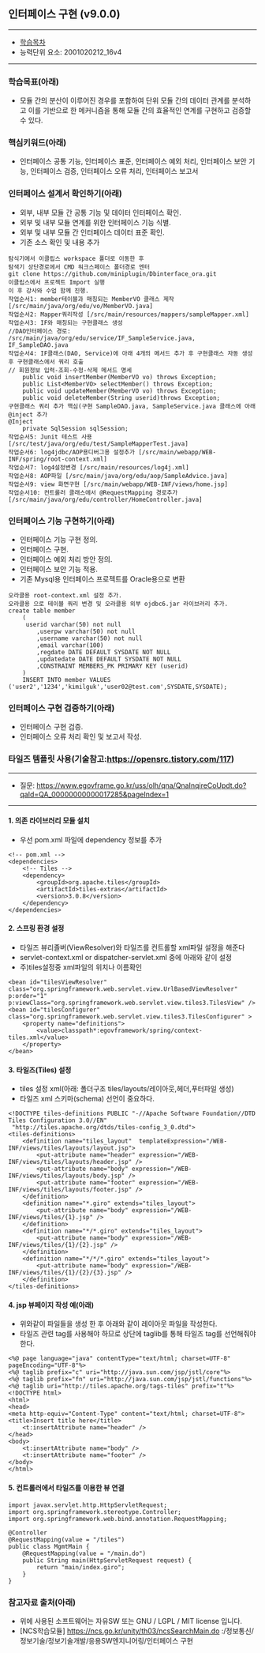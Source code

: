 ## 인터페이스 구현 (v9.0.0)
 
---

- [학습목차](https://github.com/miniplugin/human)
- 능력단위 요소: 2001020212_16v4

---

### 학습목표(아래)

- 모듈 간의 분산이 이루어진 경우를 포함하여 단위 모듈 간의 데이터 관계를 분석하고 이를 기반으로 한 메커니즘을 통해 모듈 간의 효율적인 연계를 구현하고 검증할 수 있다.

### 핵심키워드(아래)

- 인터페이스 공통 기능, 인터페이스 표준, 인터페이스 예외 처리, 인터페이스 보안 기능, 인터페이스 검증, 인터페이스 오류 처리, 인터페이스 보고서 

### 인터페이스 설계서 확인하기(아래)

- 외부, 내부 모듈 간 공통 기능 및 데이터 인터페이스 확인.
- 외부 및 내부 모듈 연계를 위한 인터페이스 기능 식별.
- 외부 및 내부 모듈 간 인터페이스 데이터 표준 확인.
- 기존 소스 확인 및 내용 추가

```
탐식기에서 이클립스 workspace 폴더로 이동한 후
탐색기 상단경로에서 CMD 워크스페이스 폴더경로 엔터
git clone https://github.com/miniplugin/Dbinterface_ora.git
이클립스에서 프로젝트 Import 실행
이 후 강사와 수업 함께 진행.
작업순서1: member테이블과 매칭되는 MemberVO 클래스 제작 [/src/main/java/org/edu/vo/MemberVO.java]
작업순서2: Mapper쿼리작성 [/src/main/resources/mappers/sampleMapper.xml]
작업순서3: IF와 매칭되는 구현클래스 생성
//DAO인터페이스 경로: /src/main/java/org/edu/service/IF_SampleService.java, IF_SampleDAO.java
작업순서4: IF클래스(DAO, Service)에 아래 4개의 메서드 추가 후 구현클래스 자동 생성 후 구현클래스에서 쿼리 호출
// 회원정보 입력-조회-수정-삭제 메서드 명세
	public void insertMember(MemberVO vo) throws Exception;
	public List<MemberVO> selectMember() throws Exception;
	public void updateMember(MemberVO vo) throws Exception;
	public void deleteMember(String userid)throws Exception;
구현클래스 쿼리 추가 핵심(구현 SampleDAO.java, SampleService.java 클래스에 아래 @inject 추가
@Inject
	private SqlSession sqlSession;
작업순서5: Junit 테스트 사용 [/src/test/java/org/edu/test/SampleMapperTest.java]
작업순서6: log4jdbc/AOP용디버그용 설정추가 [/src/main/webapp/WEB-INF/spring/root-context.xml]
작업순서7: log4설정변경 [/src/main/resources/log4j.xml]
작업순서8: AOP파일 [/src/main/java/org/edu/aop/SampleAdvice.java]
작업순서9: view 화면구현 [/src/main/webapp/WEB-INF/views/home.jsp]
작업순서10: 컨트롤러 클래스에서 @RequestMapping 경로추가 [/src/main/java/org/edu/controller/HomeController.java]
```

### 인터페이스 기능 구현하기(아래)

- 인터페이스 기능 구현 정의.
- 인터페이스 구현.
- 인터페이스 예외 처리 방안 정의.
- 인터페이스 보안 기능 적용.
- 기존 Mysql용 인터페이스 프로젝트를 Oracle용으로 변환

```
오라클용 root-context.xml 설정 추가.
오라클용 으로 테이블 쿼리 변경 및 오라클용 외부 ojdbc6.jar 라이브러리 추가.
create table member
	(
	 userid varchar(50) not null
	    ,userpw varchar(50) not null
	    ,username varchar(50) not null
	    ,email varchar(100)
	    ,regdate DATE DEFAULT SYSDATE NOT NULL
	    ,updatedate DATE DEFAULT SYSDATE NOT NULL
	    ,CONSTRAINT MEMBERS_PK PRIMARY KEY (userid)
	)
    INSERT INTO member VALUES ('user2','1234','kimilguk','user02@test.com',SYSDATE,SYSDATE);
```

### 인터페이스 구현 검증하기(아래)

- 인터페이스 구현 검증.
- 인터페이스 오류 처리 확인 및 보고서 작성.

### 타일즈 템플릿 사용(기술참고:https://opensrc.tistory.com/117)
---
- 질문: https://www.egovframe.go.kr/uss/olh/qna/QnaInqireCoUpdt.do?qaId=QA_00000000000017285&pageIndex=1
---
#### 1. 의존 라이브러리 모듈 설치
- 우선 pom.xml 파일에 dependency 정보를 추가

```
<!-- pom.xml -->
<dependencies>
    <!-- Tiles -->
    <dependency>
        <groupId>org.apache.tiles</groupId>
        <artifactId>tiles-extras</artifactId>
        <version>3.0.8</version>
    </dependency>
</dependencies>
```
#### 2. 스프링 환경 설정
- 타일즈 뷰리졸버(ViewResolver)와 타일즈를 컨트롤할 xml파일 설정을 해준다
- servlet-context.xml or dispatcher-servlet.xml 중에 아래와 같이 설정
- 주)tiles설정중 xml파일의 위치나 이름확인

```
<bean id="tilesViewResolver" class="org.springframework.web.servlet.view.UrlBasedViewResolver"
p:order="1" p:viewClass="org.springframework.web.servlet.view.tiles3.TilesView" />
<bean id="tilesConfigurer" class="org.springframework.web.servlet.view.tiles3.TilesConfigurer" >
    <property name="definitions">
        <value>classpath*:egovframework/spring/context-tiles.xml</value>
    </property>
</bean>
```
#### 3. 타일즈(Tiles) 설정
- tiles 설정 xml(아래: 폴더구조 tiles/layouts/레이아웃,헤더,푸터파일 생성)
- 타일즈 xml 스키마(schema) 선언이 중요하다.

```
<!DOCTYPE tiles-definitions PUBLIC "-//Apache Software Foundation//DTD Tiles Configuration 3.0//EN"
 "http://tiles.apache.org/dtds/tiles-config_3_0.dtd">
<tiles-definitions>
    <definition name="tiles_layout"  templateExpression="/WEB-INF/views/tiles/layouts/layout.jsp">
        <put-attribute name="header" expression="/WEB-INF/views/tiles/layouts/header.jsp" />
        <put-attribute name="body" expression="/WEB-INF/views/tiles/layouts/body.jsp" />
        <put-attribute name="footer" expression="/WEB-INF/views/tiles/layouts/footer.jsp" />
    </definition>
    <definition name="*.giro" extends="tiles_layout">
        <put-attribute name="body" expression="/WEB-INF/views/tiles/{1}.jsp" />
    </definition>
    <definition name="*/*.giro" extends="tiles_layout">
        <put-attribute name="body" expression="/WEB-INF/views/tiles/{1}/{2}.jsp" />
    </definition>
    <definition name="*/*/*.giro" extends="tiles_layout">
        <put-attribute name="body" expression="/WEB-INF/views/tiles/{1}/{2}/{3}.jsp" />
    </definition>
</tiles-definitions>
```
#### 4. jsp 뷰페이지 작성 예(아래)
- 위와같이 파일들을 생성 한 후 아래와 같이 레이아웃 파일을 작성한다.
- 타일즈 관련 tag를 사용해야 하므로 상단에 taglib를 통해 타일즈 tag를 선언해줘야 한다.

```
<%@ page language="java" contentType="text/html; charset=UTF-8" pageEncoding="UTF-8"%>
<%@ taglib prefix="c" uri="http://java.sun.com/jsp/jstl/core"%>
<%@ taglib prefix="fn" uri="http://java.sun.com/jsp/jstl/functions"%>
<%@ taglib uri="http://tiles.apache.org/tags-tiles" prefix="t"%>
<!DOCTYPE html>
<html>
<head>
<meta http-equiv="Content-Type" content="text/html; charset=UTF-8">
<title>Insert title here</title>
	<t:insertAttribute name="header" />
</head>
<body>
	<t:insertAttribute name="body" />
	<t:insertAttribute name="footer" />
</body>
</html>
```
#### 5. 컨트롤러에서 타일즈를 이용한 뷰 연결

```
import javax.servlet.http.HttpServletRequest;
import org.springframework.stereotype.Controller;
import org.springframework.web.bind.annotation.RequestMapping;

@Controller
@RequestMapping(value = "/tiles")
public class MgmtMain {
    @RequestMapping(value = "/main.do")
    public String main(HttpServletRequest request) {
        return "main/index.giro";
    }
}
```
### 참고자료 출처(아래)

- 위에 사용된 소프트웨어는 자유SW 또는 GNU / LGPL / MIT license 입니다.
- [NCS학습모듈] https://ncs.go.kr/unity/th03/ncsSearchMain.do :/정보통신/정보기술/정보기술개발/응용SW엔지니어링/인터페이스 구현

